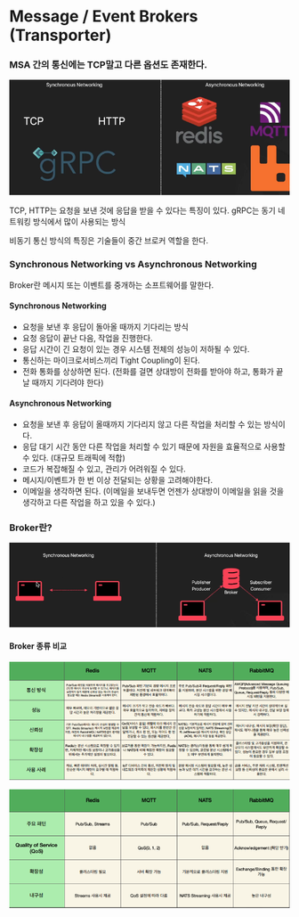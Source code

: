 # Message / Event Brokers (Transporter)

### MSA 간의 통신에는 TCP말고 다른 옵션도 존재한다.

![poster](./images/communication_way.png)

TCP, HTTP는 요청을 보낸 것에 응답을 받을 수 있다는 특징이 있다.
gRPC는 동기 네트워킹 방식에서 많이 사용되는 방식

비동기 통신 방식의 특징은 기술들이 중간 브로커 역할을 한다.

### Synchronous Networking vs Asynchronous Networking

Broker란 메시지 또는 이벤트를 중개하는 소프트웨어를 말한다.

#### Synchronous Networking

- 요청을 보낸 후 응답이 돌아올 때까지 기다리는 방식
- 요청 응답이 끝난 다음, 작업을 진행한다.
- 응답 시간이 긴 요청이 있는 경우 시스템 전체의 성능이 저하될 수 있다.
- 통신하는 마이크로서비스끼리 Tight Coupling이 된다.
- 전화 통화를 상상하면 된다. (전화를 걸면 상대방이 전화를 받아야 하고, 통화가 끝날 때까지 기다려야 한다)

#### Asynchronous Networking

- 요청을 보낸 후 응답이 올때까지 기다리지 않고 다른 작업을 처리할 수 있는 방식이다.
- 응답 대기 시간 동안 다른 작업을 처리할 수 있기 때문에 자원을 효율적으로 사용할 수 있다. (대규모 트래픽에 적합)
- 코드가 복잡해질 수 있고, 관리가 어려워질 수 있다.
- 메시지/이벤트가 한 번 이상 전달되는 상황을 고려해야한다.
- 이메일을 생각하면 된다. (이메일을 보내두면 언젠가 상대방이 이메일을 읽을 것을 생각하고 다른 작업을 하고 있을 수 있다.)

### Broker란?

![poster](./images/broker.png)

#### Broker 종류 비교

![poster](./images/broker-explain1.png)

![poster](./images/broker-explain2.png)
